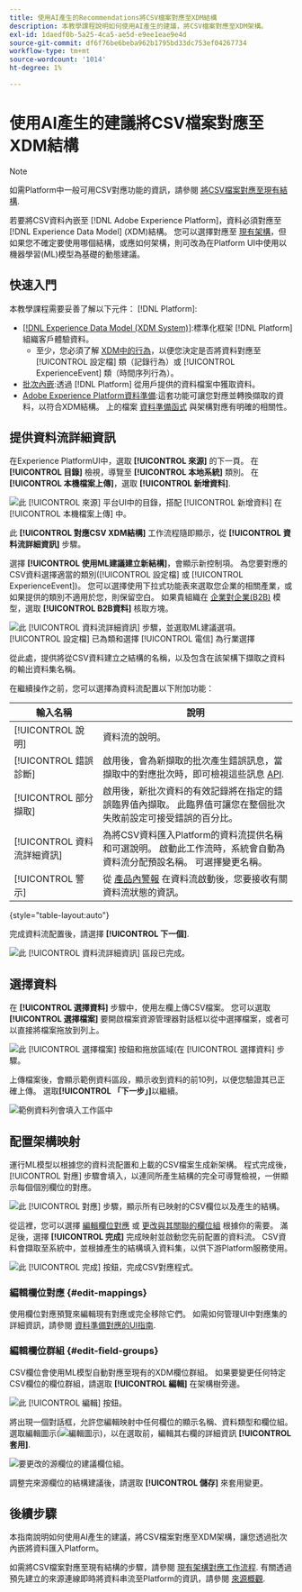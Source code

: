 ```yaml
---
title: 使用AI產生的Recommendations將CSV檔案對應至XDM結構
description: 本教學課程說明如何使用AI產生的建議，將CSV檔案對應至XDM架構。
exl-id: 1daedf0b-5a25-4ca5-ae5d-e9ee1eae9e4d
source-git-commit: df6f76be6beba962b1795bd33dc753ef04267734
workflow-type: tm+mt
source-wordcount: '1014'
ht-degree: 1%

---
```


# 使用AI產生的建議將CSV檔案對應至XDM結構

>[!NOTE]
>
>如需Platform中一般可用CSV對應功能的資訊，請參閱 [將CSV檔案對應至現有結構](./existing-schema.md).

若要將CSV資料內嵌至 [!DNL Adobe Experience Platform]，資料必須對應至 [!DNL Experience Data Model] (XDM)結構。 您可以選擇對應至 [現有架構](./existing-schema.md)，但如果您不確定要使用哪個結構，或應如何架構，則可改為在Platform UI中使用以機器學習(ML)模型為基礎的動態建議。

## 快速入門

本教學課程需要妥善了解以下元件： [!DNL Platform]:

* [[!DNL Experience Data Model (XDM System)]](../../../xdm/home.md):標準化框架 [!DNL Platform] 組織客戶體驗資料。
   * 至少，您必須了解 [XDM中的行為](../../../xdm/home.md#data-behaviors)，以便您決定是否將資料對應至 [!UICONTROL 設定檔] 類（記錄行為）或 [!UICONTROL ExperienceEvent] 類（時間序列行為）。
* [批次內嵌](../../batch-ingestion/overview.md):透過 [!DNL Platform] 從用戶提供的資料檔案中獲取資料。
* [Adobe Experience Platform資料準備](../../batch-ingestion/overview.md):這套功能可讓您對應並轉換擷取的資料，以符合XDM結構。 上的檔案 [資料準備函式](../../../data-prep/functions.md) 與架構對應有明確的相關性。

## 提供資料流詳細資訊

在Experience PlatformUI中，選取 **[!UICONTROL 來源]** 的下一頁。 在 **[!UICONTROL 目錄]** 檢視，導覽至 **[!UICONTROL 本地系統]** 類別。 在 **[!UICONTROL 本機檔案上傳]**，選取 **[!UICONTROL 新增資料]**.

![此 [!UICONTROL 來源] 平台UI中的目錄，搭配 [!UICONTROL 新增資料] 在 [!UICONTROL 本機檔案上傳] 中。](../../images/tutorials/map-csv-recommendations/local-file-upload.png)

此 **[!UICONTROL 對應CSV XDM結構]** 工作流程隨即顯示，從 **[!UICONTROL 資料流詳細資訊]** 步驟。

選擇 **[!UICONTROL 使用ML建議建立新結構]**，會顯示新控制項。 為您要對應的CSV資料選擇適當的類別([!UICONTROL 設定檔] 或 [!UICONTROL ExperienceEvent])。 您可以選擇使用下拉式功能表來選取您企業的相關產業，或如果提供的類別不適用於您，則保留空白。 如果貴組織在 [企業對企業(B2B)](../../../xdm/tutorials/relationship-b2b.md) 模型，選取 **[!UICONTROL B2B資料]** 核取方塊。

![此 [!UICONTROL 資料流詳細資訊] 步驟，並選取ML建議選項。 [!UICONTROL 設定檔] 已為類和選擇 [!UICONTROL 電信] 為行業選擇](../../images/tutorials/map-csv-recommendations/select-class-and-industry.png)

從此處，提供將從CSV資料建立之結構的名稱，以及包含在該架構下擷取之資料的輸出資料集名稱。

在繼續操作之前，您可以選擇為資料流配置以下附加功能：

| 輸入名稱 | 說明 |
| --- | --- |
| [!UICONTROL 說明] | 資料流的說明。 |
| [!UICONTROL 錯誤診斷] | 啟用後，會為新擷取的批次產生錯誤訊息，當擷取中的對應批次時，即可檢視這些訊息 [API](../../batch-ingestion/api-overview.md). |
| [!UICONTROL 部分擷取] | 啟用後，新批次資料的有效記錄將在指定的錯誤臨界值內擷取。 此臨界值可讓您在整個批次失敗前設定可接受錯誤的百分比。 |
| [!UICONTROL 資料流詳細資訊] | 為將CSV資料匯入Platform的資料流提供名稱和可選說明。 啟動此工作流時，系統會自動為資料流分配預設名稱。 可選擇變更名稱。 |
| [!UICONTROL 警示] | 從 [產品內警報](../../../observability/alerts/overview.md) 在資料流啟動後，您要接收有關資料流狀態的資訊。 |

{style="table-layout:auto"}

完成資料流配置後，請選擇 **[!UICONTROL 下一個]**.

![此 [!UICONTROL 資料流詳細資訊] 區段已完成。](../../images/tutorials/map-csv-recommendations/dataflow-detail-complete.png)

## 選擇資料

在 **[!UICONTROL 選擇資料]** 步驟中，使用左欄上傳CSV檔案。 您可以選取 **[!UICONTROL 選擇檔案]** 要開啟檔案資源管理器對話框以從中選擇檔案，或者可以直接將檔案拖放到列上。

![此 [!UICONTROL 選擇檔案] 按鈕和拖放區域(在 [!UICONTROL 選擇資料] 步驟。](../../images/tutorials/map-csv-recommendations/upload-files.png)

上傳檔案後，會顯示範例資料區段，顯示收到資料的前10列，以便您驗證其已正確上傳。 選取&#x200B;**[!UICONTROL 「下一步」]**&#x200B;以繼續。

![範例資料列會填入工作區中](../../images/tutorials/map-csv-recommendations/data-uploaded.png)

## 配置架構映射

運行ML模型以根據您的資料流配置和上載的CSV檔案生成新架構。 程式完成後， [!UICONTROL 對應] 步驟會填入，以連同所產生結構的完全可導覽檢視，一併顯示每個個別欄位的對應。

![此 [!UICONTROL 對應] 步驟，顯示所有已映射的CSV欄位以及產生的結構。](../../images/tutorials/map-csv-recommendations/schema-generated.png)

從這裡，您可以選擇 [編輯欄位對應](#edit-mappings) 或 [更改與其關聯的欄位組](#edit-schema) 根據你的需要。 滿足後，選擇 **[!UICONTROL 完成]** 完成映射並啟動您先前配置的資料流。 CSV資料會擷取至系統中，並根據產生的結構填入資料集，以供下游Platform服務使用。

![此 [!UICONTROL 完成] 按鈕，完成CSV對應程式。](../../images/tutorials/map-csv-recommendations/finish-mapping.png)

### 編輯欄位對應 {#edit-mappings}

使用欄位對應預覽來編輯現有對應或完全移除它們。 如需如何管理UI中對應集的詳細資訊，請參閱 [資料準備對應的UI指南](../../../data-prep/ui/mapping.md#mapping-interface).

### 編輯欄位群組 {#edit-field-groups}

CSV欄位會使用ML模型自動對應至現有的XDM欄位群組。 如果要變更任何特定CSV欄位的欄位群組，請選取 **[!UICONTROL 編輯]** 在架構樹旁邊。

![此 [!UICONTROL 編輯] 按鈕。](../../images/tutorials/map-csv-recommendations/edit-schema-structure.png)

將出現一個對話框，允許您編輯映射中任何欄位的顯示名稱、資料類型和欄位組。 選取編輯圖示(![編輯圖示](../../images/tutorials/map-csv-recommendations/edit-icon.png))，以在選取前，編輯其右欄的詳細資訊 **[!UICONTROL 套用]**.

![要更改的源欄位的建議欄位組。](../../images/tutorials/map-csv-recommendations/select-schema-field.png)

調整完來源欄位的結構建議後，請選取 **[!UICONTROL 儲存]** 來套用變更。

## 後續步驟

本指南說明如何使用AI產生的建議，將CSV檔案對應至XDM架構，讓您透過批次內嵌將資料匯入Platform。

如需將CSV檔案對應至現有結構的步驟，請參閱 [現有架構對應工作流程](./existing-schema.md). 有關透過預先建立的來源連線即時將資料串流至Platform的資訊，請參閱 [來源概觀](../../../sources/home.md).
